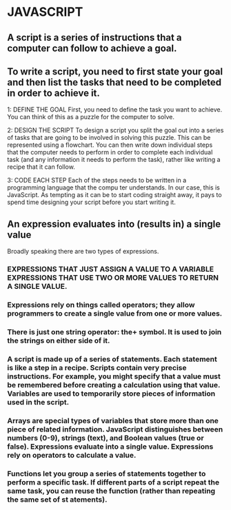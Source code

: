 # JAVASCRIPT

## A script is a series of instructions that a computer can follow to achieve a goal.

## To write a script, you need to first state your goal and then list the tasks that need to be completed in order to achieve it.

1: DEFINE THE GOAL
First, you need to define the task you want to
achieve. You can think of this as a puzzle for the
computer to solve.

2: DESIGN THE SCRIPT
To design a script you split the goal out into a series
of tasks that are going to be involved in solving this
puzzle. This can be represented using a flowchart.
You can then write down individual steps that the
computer needs to perform in order to complete
each individual task (and any information it needs to
perform the task), rather like writing a recipe that it
can follow.

3: CODE EACH STEP
Each of the steps needs to be written in a
programming language that the compu ter
understands. In our case, this is JavaScript.
As tempting as it can be to start coding straight
away, it pays to spend time designing your script
before you start writing it.


## An expression evaluates into (results in) a single value
Broadly speaking
there are two types of expressions.

### EXPRESSIONS THAT JUST ASSIGN A VALUE TO A VARIABLE EXPRESSIONS THAT USE TWO OR MORE VALUES TO RETURN A SINGLE VALUE.

### Expressions rely on things called operators; they allow programmers to create a single value from one or more values.




### There is just one string operator: the+ symbol. It is used to join the strings on either side of it.

### A script is made up of a series of statements. Each statement is like a step in a recipe. Scripts contain very precise instructions. For example, you might specify that a value must be remembered before creating a calculation using that value. Variables are used to temporarily store pieces of information used in the script.

### Arrays are special types of variables that store more than one piece of related information. JavaScript distinguishes between numbers (0-9), strings (text), and Boolean values (true or false). Expressions evaluate into a single value. Expressions rely on operators to calculate a value.


### Functions let you group a series of statements together to perform a specific task. If different parts of a script repeat the same task, you can reuse the function (rather than repeating the same set of st atements).


